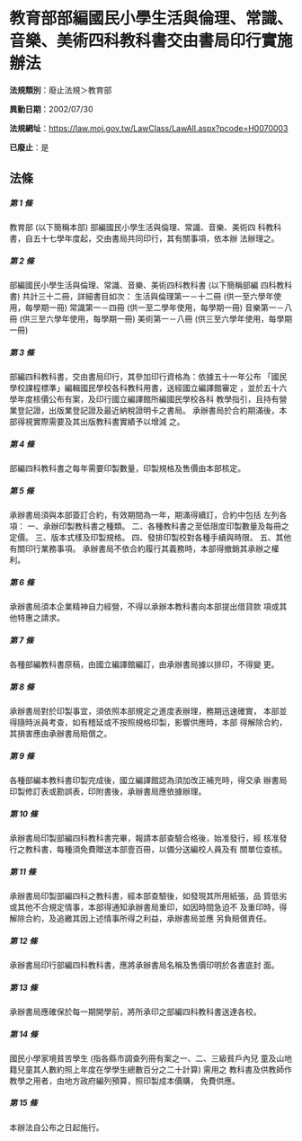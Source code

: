 # 教育部部編國民小學生活與倫理、常識、音樂、美術四科教科書交由書局印行實施辦法

**法規類別**：廢止法規＞教育部

**異動日期**：2002/07/30  

**法規網址**：https://law.moj.gov.tw/LawClass/LawAll.aspx?pcode=H0070003

**已廢止**：是



## 法條
##### 第 1 條
教育部 (以下簡稱本部) 部編國民小學生活與倫理、常識、音樂、美術四
科教科書，自五十七學年度起，交由書局共同印行，其有關事項，依本辦
法辦理之。

##### 第 2 條
部編國民小學生活與倫理、常識、音樂、美術四科教科書 (以下簡稱部編
四科教科書) 共計三十二冊，詳細書目如次：
生活與倫理第一－十二冊 (供一至六學年使用，每學期一冊)
常識第一－四冊 (供一至二學年使用，每學期一冊)
音樂第一－八冊 (供三至六學年使用，每學期一冊)
美術第一－八冊 (供三至六學年使用，每學期一冊)

##### 第 3 條
部編四科教科書，交由書局印行，其參加印行資格為：依據五十一年公布
「國民學校課程標準」編輯國民學校各科教科用書，送經國立編譯館審定
，並於五十六學年度核價公布有案，及印行國立編譯館所編國民學校各科
教學指引，且持有營業登記證，出版業登記證及最近納稅證明卡之書局。
承辦書局於合約期滿後，本部得視實際需要及其出版教科書實績予以增減
之。

##### 第 4 條
部編四科教科書之每年需要印製數量，印製規格及售價由本部核定。

##### 第 5 條
承辦書局須與本部簽訂合約，有效期間為一年，期滿得續訂，合約中包括
左列各項：
一、承辦印製教科書之種類。
二、各種教科書之至低限度印製數量及每冊之定價。
三、版本式樣及印製規格。
四、發排印製校對各種手續與時限。
五、其他有關印行業務事項。
承辦書局不依合約履行其義務時，本部得撤銷其承辦之權利。


##### 第 6 條
承辦書局須本企業精神自力經營，不得以承辦本教科書向本部提出借貸款
項或其他特惠之請求。

##### 第 7 條
各種部編教科書原稿，由國立編譯館編訂，由承辦書局據以排印，不得變
更。

##### 第 8 條
承辦書局對於印製事宜，須依照本部規定之進度表辦理，務期迅速確實，
本部並得隨時派員考查，如有稽延或不按照規格印製，影響供應時，本部
得解除合約，其損害應由承辦書局賠償之。

##### 第 9 條
各種部編本教科書印製完成後，國立編譯館認為須加改正補充時，得交承
辦書局印製修訂表或勘誤表，印附書後，承辦書局應依據辦理。

##### 第 10 條
承辦書局印製部編四科教科書完畢，報請本部查驗合格後，始准發行，經
核准發行之教科書，每種須免費贈送本部壹百冊，以備分送編校人員及有
關單位查核。

##### 第 11 條
承辦書局印製部編四科之教科書，經本部查驗後，如發現其所用紙張，品
質低劣或其他不合規定情事，本部得通知承辦書局重印，如因時間急迫不
及重印時，得解除合約，及追繳其因上述情事所得之利益，承辦書局並應
另負賠償責任。

##### 第 12 條
承辦書局印行部編四科教科書，應將承辦書局名稱及售價印明於各書底封
面。

##### 第 13 條
承辦書局應確保於每一期開學前，將所承印之部編四科教科書送達各校。

##### 第 14 條
國民小學家境貧苦學生 (指各縣市調查列冊有案之一、二、三級貧戶內兒
童及山地籍兒童其人數約照上年度在學學生總數百分之二十計算) 需用之
教科書及供教師作教學之用者，由地方政府編列預算，照印製成本價購，
免費供應。

##### 第 15 條
本辦法自公布之日起施行。


